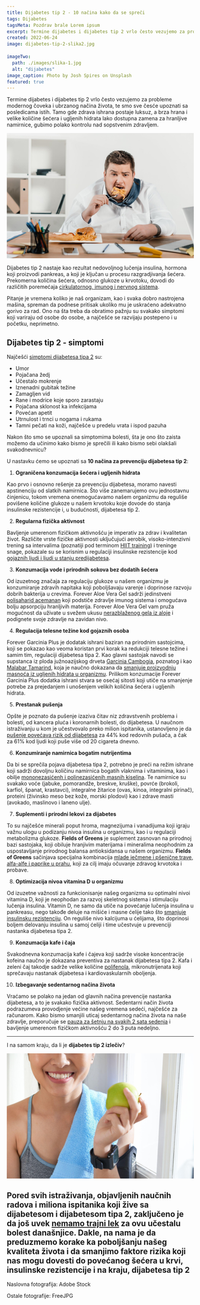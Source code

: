 ```yaml
---
title: Dijabetes tip 2 - 10 načina kako da se spreči
tags: Dijabetes
tagsMeta: Pozdrav brale Lorem ipsum
excerpt: Termine dijabetes i dijabetes tip 2 vrlo često vezujemo za probleme modernog čoveka i ubrzanog načina života.
created: 2022-06-24
image: dijabetes-tip-2-slika2.jpg

imageTwo:
  path: ./images/slika-1.jpg
  alt: "dijabetes"
image_caption: Photo by Josh Spires on Unsplash
featured: true
---
```




Termine dijabetes i dijabetes tip 2 vrlo često vezujemo za probleme modernog čoveka i ubrzanog načina života, te smo sve česće upoznati sa posledicama istih. Tamo gde zdrava ishrana postaje luksuz, a brza hrana i velike količine šećera i ugljenih hidrata lako dostupna zamena za hranljive namirnice, gubimo polako kontrolu nad sopstvenim zdravljem.

![dijabetes tip 2](./images/dijabetes-tip-2-slika1.jpg)

Dijabetes tip 2 nastaje kao rezultat nedovoljnog lučenja insulina, hormona koji proizvodi pankreas, a koji je ključan u procesu razgradjivanja šećera. Prekomerna količina šećera, odnosno glukoze u krvotoku, dovodi do različitih poremećaja [cirkulatornog, imunog i nervnog sistema](https://www.mayoclinic.org/diseases-conditions/type-2-diabetes/symptoms-causes/syc-20351193).

Pitanje je vremena koliko je naš organizam, kao i svaka dobro nastrojena mašina, spreman da podnese pritisak ukoliko mu je uskraćeno adekvatno gorivo za rad. Ono na šta treba da obratimo pažnju su svakako simptomi koji variraju od osobe do osobe, a najčešće se razvijaju postepeno i u početku, neprimetno.

## Dijabetes tip 2 - simptomi

Najčešći [simptomi dijabetesa tipa 2](https://www.mayoclinic.org/diseases-conditions/type-2-diabetes/symptoms-causes/syc-20351193) su:

- Umor
- Pojačana žedj
- Učestalo mokrenje
- Iznenadni gubitak težine
- Zamagljen vid
- Rane i modrice koje sporo zarastaju
- Pojačana sklonost ka infekcijama
- Povećan apetit
- Utrnulost i trnci u nogama i rukama
- Tamni pečati na koži, najčešće u predelu vrata i ispod pazuha

Nakon što smo se upoznali sa simptomima bolesti, šta je ono što zaista možemo da učinimo kako bismo je sprečili ili kako bismo sebi olakšali svakodnevnicu? 

U nastavku ćemo se upoznati sa **10 načina za prevenciju dijabetesa tip 2**:

1. **Ograničena konzumacija šećera i ugljenih hidrata**

Kao prvo i osnovno rešenje za prevenciju dijabetesa, moramo navesti apstinenciju od slatkih namirnica. Što više zanemarujemo ovu jednostavnu činjenicu, tokom vremena onemogućavamo našem organizmu da reguliše povišene količine glukoze u našem krvotoku koje dovode do stanja insulinske rezistencije i, u budućnosti, dijabetesa tip 2.


2. **Regularna fizička aktivnost**

Bavljenje umerenom fizičkom aktivnošću je imperativ za zdrav i kvalitetan život.
Različite vrste fizičke aktivnosti uključujući aerobik, visoko-intenzivni trening sa intervalima (poznatiji pod terminom [HIIT training](https://www.healthline.com/nutrition/benefits-of-hiit#TOC_TITLE_HDR_8)) i treninge snage, pokazale su se korisnim u regulaciji insulinske rezistencije kod [gojaznih ljudi i ljudi u stanju predijabetesa](https://www.healthline.com/nutrition/prevent-diabetes).


3. **Konzumacija vode i prirodnih sokova bez dodatih šećera**

Od izuzetnog značaja za regulaciju glukoze u našem organizmu je konzumiranje zdravih napitaka koji poboljšavaju varenje i doprinose razvoju dobrih bakterija u crevima. Forever Aloe Vera Gel sadrži jedinstveni [polisaharid acemanan](https://flpshop.rs/napici/11837/forever-aloe-vera-gel/360000954255/personal.html) koji podstiče zdravlje imunog sistema i omogućava bolju apsorpciju hranljivih materija. Forever Aloe Vera Gel vam pruža mogućnost da uživate u svežem ukusu [nerazblaženog gela iz aloje](https://flpshop.rs/napici/11837/forever-aloe-vera-gel/360000954255/personal.html) i podignete svoje zdravlje na zavidan nivo.


4. **Regulacija telesne težine kod gojaznih osoba**

Forever Garcinia Plus je dodatak ishrani baziran na prirodnim sastojcima, koji se pokazao kao veoma koristan prvi korak ka redukciji telesne težine i samim tim, regulaciji dijabetesa tipa 2. Kao glavni sastojak navodi se supstanca iz ploda južnoazijskog drveta [Garcinia Cambogia](https://flpshop.rs/regulacija-telesne-tezine/11656/forever-garcinia-plus/360000954255/personal.html), poznatog i kao [Malabar Tamarind](https://flpshop.rs/regulacija-telesne-tezine/11656/forever-garcinia-plus/360000954255/personal.html), koja je naučno dokazana da [smanjuje proizvodnju masnoća iz ugljenih hidrata u organizmu](https://flpshop.rs/regulacija-telesne-tezine/11656/forever-garcinia-plus/360000954255/personal.html). Prilikom konzumacije Forever Garcinia Plus dodatka ishrani stvara se osećaj sitosti koji utiče na smanjenje potrebe za prejedanjem i unošenjem velikih količina šećera i ugljenih hidrata.

5. **Prestanak pušenja**

Opšte je poznato da pušenje izaziva čitav niz zdravstvenih problema i bolesti, od kancera pluća i koronarnih bolesti, do dijabetesa. U naučnom istraživanju u kom je učestvovalo preko milion ispitanika, ustanovljeno je da [pušenje povećava rizik od dijabetesa](https://www.healthline.com/nutrition/prevent-diabetes) za 44% kod redovnih pušača, a čak za 61% kod ljudi koji puše više od 20 cigareta dnevno.

6. **Konzumiranje namirnica bogatim nutrijentima**

Da bi se sprečila pojava dijabetesa tipa 2, potrebno je preći na režim ishrane koji sadrži dovoljnu količinu namirnica bogatih vlaknima i vitaminima, kao i obilje [mononezasićenh i polinezasićenih masnih kiselina](https://www.healthline.com/health/type-2-diabetes/best-meal-plans). Te namirnice su svakako voće (jabuke, pomorandže, breskve, kruške), povrće (brokoli, karfiol, španat, krastavci), integralne žitarice (ovas, kinoa, integralni pirinač), proteini (živinsko meso bez kože, morski plodovi) kao i zdrave masti (avokado, maslinovo i laneno ulje).

7. **Suplementi i prirodni lekovi za dijabetes**

To su najčešće minerali poput hroma, magnezijuma i vanadijuma koji igraju važnu ulogu u podizanju nivoa insulina u organizmu, kao i u regulaciji metabolizma glukoze. **Fields of Greens** je suplement zasnovan na prirodnoj bazi sastojaka, koji obiluje hranjivim materijama i mineralima neophodnim za uspostavljanje prirodnog balansa antioksidansa u našem organizmu. **Fields of Greens** sačinjava specijalna kombinacija [mlade ječmene i pšenične trave, alfa-alfe i paprike u prahu](https://flpshop.rs/dodaci-ishrani/11632/fields-of-greens/360000954255/personal.html), koji za cilj imaju očuvanje zdravog krvotoka i probave. 


8. **Optimizacija nivoa vitamina D u organizmu**

Od izuzetne važnosti za funkcionisanje našeg organizma su optimalni nivoi vitamina D, koji je neophodan za razvoj skeletnog sistema i stimulaciju lučenja insulina.
Vitamin D, ne samo da utiče na povećanje lučenja insulina u pankreasu, nego takođe deluje na mišiće i masne ćelije tako što [smanjuje insulinsku rezistenciju](https://poliklinikaconsilium.com/vitamin-d-i-secerna-bolest/). On reguliše nivo kalcijuma u ćelijama, što doprinosi boljem delovanju insulina u samoj ćeliji i time učestvuje u prevenciji nastanka dijabetesa tipa 2.


9.  **Konzumacija kafe i čaja**

Svakodnevna konzumacija kafe i čajeva koji sadrže visoke koncentracije kofeina naučno je dokazana preventiva za nastanak dijabetesa tipa 2. Kafa i zeleni čaj takodje sadrže velike količine [polifenola](https://www.healthline.com/nutrition/prevent-diabetes), mikronutrijenata koji sprečavaju nastanak dijabetesa i kardiovaskularnih oboljenja.

10. **Izbegavanje sedentarnog načina života**

Vraćamo se polako na jedan od glavnih načina prevencije nastanka dijabetesa, a to je svakako fizička aktivnost. Sedentarni način života podrazumeva provodjenje većine našeg vremena sedeći, najčešće za računarom. Kako bismo smanjili uticaj sedentarnog načina života na naše zdravlje, preporučuje se [pauza za šetnju na svakih 2 sata sedenja](https://www.health.harvard.edu/blog/move-more-every-day-to-combat-a-sedentary-lifestyle-2018052413913) i bavljenje umerenom fizičkom aktivnošću 2 do 3 puta nedeljno.

--- 

I na samom kraju, da li je **dijabetes tip 2 izlečiv**?

![dijabetes tip 2](./images/dijabetes-tip-2-slika3.jpg)

Pored svih istraživanja, objavljenih naučnih radova i miliona ispitanika koji žive sa dijabetesom i dijabetesom tipa 2, zaključeno je da još uvek [nemamo trajni lek](https://www.webmd.com/diabetes/guide/is-there-a-diabetes-cure) za ovu učestalu bolest današnjice. Dakle, na nama je da preduzmemo korake ka poboljšanju našeg kvaliteta života i da smanjimo faktore rizika koji nas mogu dovesti do povećanog šećera u krvi, insulinske rezistencije i na kraju, dijabetesa tip 2
--- 
Naslovna fotografija: Adobe Stock

Ostale fotografije: FreeJPG






